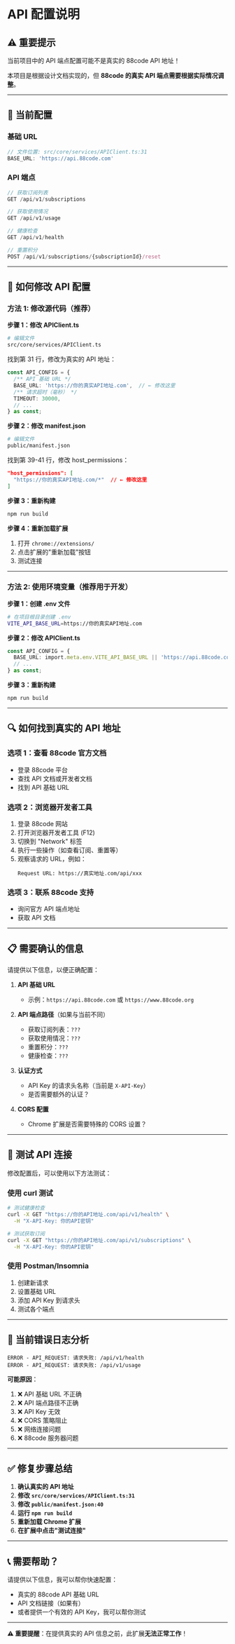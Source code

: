 # API 配置说明

## ⚠️ 重要提示

当前项目中的 API 端点配置可能不是真实的 88code API 地址！

本项目是根据设计文档实现的，但 **88code 的真实 API 端点需要根据实际情况调整**。

---

## 📍 当前配置

### 基础 URL
```typescript
// 文件位置: src/core/services/APIClient.ts:31
BASE_URL: 'https://api.88code.com'
```

### API 端点
```typescript
// 获取订阅列表
GET /api/v1/subscriptions

// 获取使用情况
GET /api/v1/usage

// 健康检查
GET /api/v1/health

// 重置积分
POST /api/v1/subscriptions/{subscriptionId}/reset
```

---

## 🔧 如何修改 API 配置

### 方法 1: 修改源代码（推荐）

**步骤 1：修改 APIClient.ts**

```bash
# 编辑文件
src/core/services/APIClient.ts
```

找到第 31 行，修改为真实的 API 地址：
```typescript
const API_CONFIG = {
  /** API 基础 URL */
  BASE_URL: 'https://你的真实API地址.com',  // ← 修改这里
  /** 请求超时（毫秒） */
  TIMEOUT: 30000,
  // ...
} as const;
```

**步骤 2：修改 manifest.json**

```bash
# 编辑文件
public/manifest.json
```

找到第 39-41 行，修改 host_permissions：
```json
"host_permissions": [
  "https://你的真实API地址.com/*"  // ← 修改这里
]
```

**步骤 3：重新构建**

```bash
npm run build
```

**步骤 4：重新加载扩展**

1. 打开 `chrome://extensions/`
2. 点击扩展的"重新加载"按钮
3. 测试连接

---

### 方法 2: 使用环境变量（推荐用于开发）

**步骤 1：创建 .env 文件**

```bash
# 在项目根目录创建 .env
VITE_API_BASE_URL=https://你的真实API地址.com
```

**步骤 2：修改 APIClient.ts**

```typescript
const API_CONFIG = {
  BASE_URL: import.meta.env.VITE_API_BASE_URL || 'https://api.88code.com',
  // ...
} as const;
```

**步骤 3：重新构建**

```bash
npm run build
```

---

## 🔍 如何找到真实的 API 地址

### 选项 1：查看 88code 官方文档
- 登录 88code 平台
- 查找 API 文档或开发者文档
- 找到 API 基础 URL

### 选项 2：浏览器开发者工具
1. 登录 88code 网站
2. 打开浏览器开发者工具 (F12)
3. 切换到 "Network" 标签
4. 执行一些操作（如查看订阅、重置等）
5. 观察请求的 URL，例如：
   ```
   Request URL: https://真实地址.com/api/xxx
   ```

### 选项 3：联系 88code 支持
- 询问官方 API 端点地址
- 获取 API 文档

---

## 📋 需要确认的信息

请提供以下信息，以便正确配置：

1. **API 基础 URL**
   - 示例：`https://api.88code.com` 或 `https://www.88code.org`

2. **API 端点路径**（如果与当前不同）
   - 获取订阅列表：`???`
   - 获取使用情况：`???`
   - 重置积分：`???`
   - 健康检查：`???`

3. **认证方式**
   - API Key 的请求头名称（当前是 `X-API-Key`）
   - 是否需要额外的认证？

4. **CORS 配置**
   - Chrome 扩展是否需要特殊的 CORS 设置？

---

## 🧪 测试 API 连接

修改配置后，可以使用以下方法测试：

### 使用 curl 测试

```bash
# 测试健康检查
curl -X GET "https://你的API地址.com/api/v1/health" \
  -H "X-API-Key: 你的API密钥"

# 测试获取订阅
curl -X GET "https://你的API地址.com/api/v1/subscriptions" \
  -H "X-API-Key: 你的API密钥"
```

### 使用 Postman/Insomnia

1. 创建新请求
2. 设置基础 URL
3. 添加 API Key 到请求头
4. 测试各个端点

---

## 📝 当前错误日志分析

```
ERROR - API_REQUEST: 请求失败: /api/v1/health
ERROR - API_REQUEST: 请求失败: /api/v1/usage
```

**可能原因**：
1. ❌ API 基础 URL 不正确
2. ❌ API 端点路径不正确
3. ❌ API Key 无效
4. ❌ CORS 策略阻止
5. ❌ 网络连接问题
6. ❌ 88code 服务器问题

---

## ✅ 修复步骤总结

1. **确认真实的 API 地址**
2. **修改 `src/core/services/APIClient.ts:31`**
3. **修改 `public/manifest.json:40`**
4. **运行 `npm run build`**
5. **重新加载 Chrome 扩展**
6. **在扩展中点击"测试连接"**

---

## 📞 需要帮助？

请提供以下信息，我可以帮你快速配置：

- 真实的 88code API 基础 URL
- API 文档链接（如果有）
- 或者提供一个有效的 API Key，我可以帮你测试

---

**⚠️ 重要提醒**：在提供真实的 API 信息之前，此扩展**无法正常工作**！
